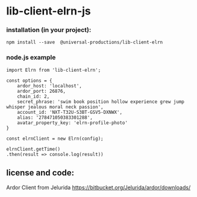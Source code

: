 # lib-client-elrn-js

### installation (in your project):
```npm install --save  @universal-productions/lib-client-elrn```

### node.js example
```
import Elrn from 'lib-client-elrn';

const options = {
    ardor_host: 'localhost',
    ardor_port: 26876,
    chain_id: 2,
    secret_phrase: 'swim book position hollow experience grew jump whisper jealous moral neck passion',
    account_id: 'NXT-T32U-S3BT-GSV5-DXNWX',
    alias: '278471050383301288',
    avatar_property_key: 'elrn-profile-photo'
}

const elrnClient = new Elrn(config);

elrnClient.getTime()
.then(result => console.log(result))
```

## license and code:
Ardor Client from Jelurida
https://bitbucket.org/Jelurida/ardor/downloads/
